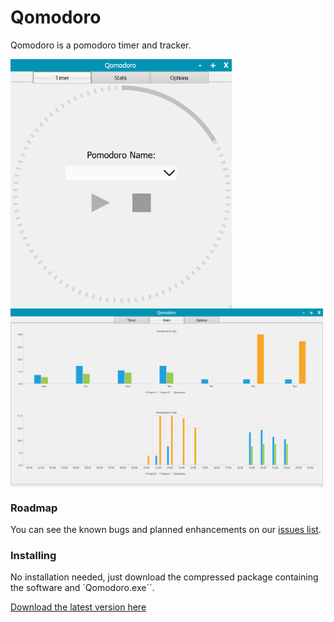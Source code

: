 # Qomodoro

Qomodoro is a pomodoro timer and tracker. 

<p align="left">
  <img src="otherResources/readmeGif.gif"  align="middle" width="354" width="400" />
  <img src="otherResources/screenshot1.png" align="middle" width="500" width="800" /> 
</p>

### Roadmap

You can see the known bugs and planned enhancements on our [issues list](https://github.com/mayuso/Qomodoro/issues).

### Installing

No installation needed, just download the compressed package containing the software and `Qomodoro.exe``.

[Download the latest version here](https://github.com/mayuso/Qomodoro/releases)
